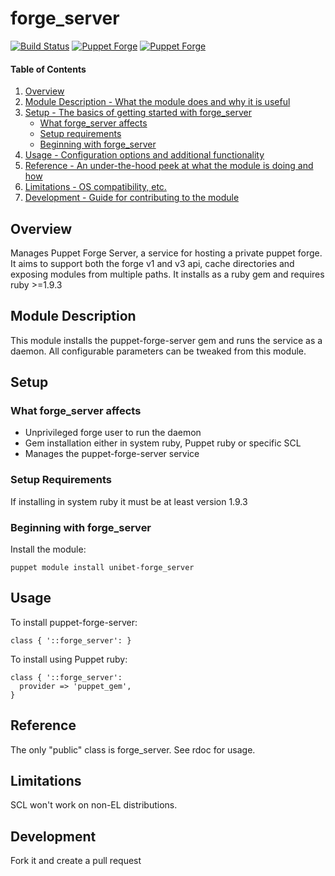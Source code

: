 # forge_server

[![Build Status](https://secure.travis-ci.org/unibet/puppet-forge_server.png)](http://travis-ci.org/unibet/puppet-forge_server)
[![Puppet Forge](https://img.shields.io/puppetforge/v/unibet/forge_server.svg)](https://forge.puppetlabs.com/unibet/forge_server)
[![Puppet Forge](https://img.shields.io/puppetforge/f/unibet/forge_server.svg)](https://forge.puppetlabs.com/unibet/forge_server)

#### Table of Contents

1. [Overview](#overview)
2. [Module Description - What the module does and why it is useful](#module-description)
3. [Setup - The basics of getting started with forge_server](#setup)
    * [What forge_server affects](#what-forge_server-affects)
    * [Setup requirements](#setup-requirements)
    * [Beginning with forge_server](#beginning-with-forge_server)
4. [Usage - Configuration options and additional functionality](#usage)
5. [Reference - An under-the-hood peek at what the module is doing and how](#reference)
5. [Limitations - OS compatibility, etc.](#limitations)
6. [Development - Guide for contributing to the module](#development)

## Overview

Manages Puppet Forge Server, a service for hosting a private puppet forge. It aims to support both the forge v1 and v3 api, cache directories and exposing modules from multiple paths. It installs as a ruby gem and requires ruby >=1.9.3

## Module Description

This module installs the puppet-forge-server gem and runs the service as a daemon. All configurable parameters can be tweaked from this module.

## Setup

### What forge_server affects

* Unprivileged forge user to run the daemon
* Gem installation either in system ruby, Puppet ruby or specific SCL
* Manages the puppet-forge-server service

### Setup Requirements

If installing in system ruby it must be at least version 1.9.3

### Beginning with forge_server

Install the module:

```
puppet module install unibet-forge_server
```

## Usage

To install puppet-forge-server:

```
class { '::forge_server': }
```

To install using Puppet ruby:

```
class { '::forge_server':
  provider => 'puppet_gem',
}
```

## Reference

The only "public" class is forge_server. See rdoc for usage.

## Limitations

SCL won't work on non-EL distributions.

## Development

Fork it and create a pull request
